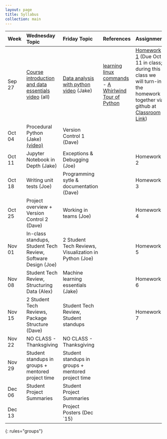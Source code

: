 ```yaml
---
layout: page
title: Syllabus
collection: main
---
```


| Week      | Wednesday Topic | Friday Topic   | References | Assignment |
|:----------|:----------------|:---------------|:-------------------|:-------------|
|Sep 27 |[Course introduction and data essentials](https://github.com/UWSEDS/LectureNotes/blob/master/01-Course-Introduction-And-Data-Essentials.ppt?raw=true)<br>[video](https://uw.hosted.panopto.com/Panopto/Pages/Viewer.aspx?id=caf583cf-f9c6-493f-8e07-a462e03e2354) (all)     | [Data analysis with python](https://github.com/UWSEDS/LectureNotes/blob/master/02-Python-and-Data/Lecture-Python-And-Data-Autumn-2017.ipynb)<br>[video](https://uw.hosted.panopto.com/Panopto/Pages/Viewer.aspx?id=250b4f48-0ffc-4322-86cf-1465be8d46b5) (Jake)     | [learning linux commands](http://linuxcommand.org/lc3_learning_the_shell.php) - [A Whirlwind Tour of Python](https://jakevdp.github.io/WhirlwindTourOfPython/) | [Homework 1](https://github.com/UWSEDS/HW1) (Due Oct 11 in class; during this class we will turn-in the homework together via github at [Classroom Link](https://classroom.github.com/a/yiSZgFof))           |
|Oct 04 |Procedural Python (Jake) [(video)](https://uw.hosted.panopto.com/Panopto/Pages/Viewer.aspx?id=145411f3-bcf8-4fe8-82ae-72a3ba4154e2)                  | Version Control 1 (Dave)       | |  |
|Oct 11 |Jupyter Notebook in Depth (Jake)                          | Exceptions & Debugging (Joe)   | | Homework 2 |
|Oct 18 |Writing unit tests (Joe)                          | Programming sytle & documentation (Dave)       | | Homework 3 |
|Oct 25 |Project overview + Version Control 2 (Dave)       | Working in teams (Joe)         | | Homework 4 |
|Nov 01 |In-class standups, Student Tech Review, Software Design (Joe) |2 Student Tech Reviews, Visualization in Python (Joe) | | Homework 5 |
|Nov 08 |Student Tech Review, Structuring Data (Alex)      | Machine learning essentials (Jake) | | Homework 6 |
|Nov 15 |2 Student Tech Reviews, Package Structure (Dave) | Student Tech Review, Student standups | | Homework 7 |
|Nov 22 |NO CLASS - Thanksgiving                           | NO CLASS - Thanksgiving        | |            |
|Nov 29 |Student standups in groups + mentored project time | Student standups in groups + mentored project time | | |
|Dec 06 |Student Project Summaries                         | Student Project Summaries      | |            |
|Dec 13 |                                                  | Project Posters (Dec `15)      | |            |
{: rules="groups"}
